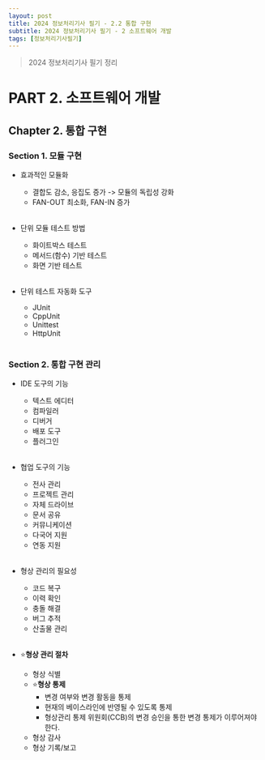 ```yaml
---
layout: post
title: 2024 정보처리기사 필기 - 2.2 통합 구현
subtitle: 2024 정보처리기사 필기 - 2 소프트웨어 개발
tags: [정보처리기사필기]
---
```

> 2024 정보처리기사 필기 정리

# PART 2. 소프트웨어 개발
## Chapter 2. 통합 구현
### Section 1. 모듈 구현

- 효과적인 모듈화
  - 결합도 감소, 응집도 증가 -> 모듈의 독립성 강화
  - FAN-OUT 최소화, FAN-IN 증가
<br/><br/>

- 단위 모듈 테스트 방법
  - 화이트박스 테스트
  - 메서드(함수) 기반 테스트
  - 화면 기반 테스트
<br/><br/>

- 단위 테스트 자동화 도구
  - JUnit
  - CppUnit
  - Unittest
  - HttpUnit
<br/><br/>

### Section 2. 통합 구현 관리

- IDE 도구의 기능
  - 텍스트 에디터
  - 컴파일러
  - 디버거
  - 배포 도구
  - 플러그인
<br/><br/>

- 협업 도구의 기능
  - 전사 관리
  - 프로젝트 관리
  - 자체 드라이브
  - 문서 공유
  - 커뮤니케이션
  - 다국어 지원
  - 연동 지원
<br/><br/>

- 형상 관리의 필요성
  - 코드 복구
  - 이력 확인
  - 충돌 해결
  - 버그 추적
  - 산출물 관리
<br/><br/>

- ⭐**형상 관리 절차**
  - 형상 식별
  - ⭐**형상 통제**
    - 변경 여부와 변경 활동을 통제
    - 현재의 베이스라인에 반영될 수 있도록 통제
    - 형상관리 통제 위원회(CCB)의 변경 승인을 통한 변경 통제가 이루어져야 한다.
  - 형상 감사
  - 형상 기록/보고
<br/><br/>
